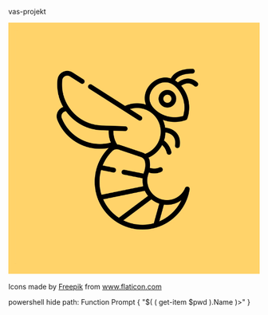 vas-projekt


![vaspbot icon](https://raw.githubusercontent.com/bradinovi/vas-projekt/master/wasp-icon.jpg?token=AI3QID3KDIZLD3VUMVUBQGK6GNLFC)

Icons made by <a href="https://www.flaticon.com/authors/freepik" title="Freepik">Freepik</a> from <a href="https://www.flaticon.com/" title="Flaticon"> www.flaticon.com</a>

powershell hide path: Function Prompt { "$( ( get-item $pwd ).Name )>" }